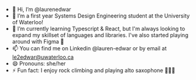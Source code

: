 - 👋 Hi, I’m @laurenedwar
- 👀 I’m a first year Systems Design Engineering student at the University of Waterloo! 
- 🌱 I’m currently learning Typescript & React, but I'm always looking to expand my skillset of languages and libraries. I've also started playing around with Figma 🎨
- 📫 You can find me on Linkedin @lauren-edwar or by email at le2edwar@uwaterloo.ca
- 😄 Pronouns: she/her
- ⚡ Fun fact: I enjoy rock climbing and playing alto saxophone 🧗‍♀️🎷
